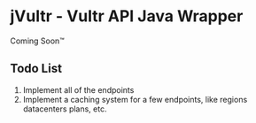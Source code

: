 # jVultr - Vultr API Java Wrapper
Coming Soon:tm:


## Todo List
1. Implement all of the endpoints
2. Implement a caching system for a few endpoints, like regions datacenters plans, etc.